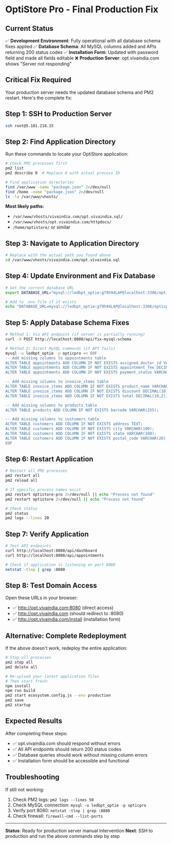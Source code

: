 # OptiStore Pro - Final Production Fix

## Current Status
✅ **Development Environment**: Fully operational with all database schema fixes applied
✅ **Database Schema**: All MySQL columns added and APIs returning 200 status codes
✅ **Installation Form**: Updated with password field and made all fields editable
❌ **Production Server**: opt.vivaindia.com shows "Server not responding"

## Critical Fix Required
Your production server needs the updated database schema and PM2 restart. Here's the complete fix:

## Step 1: SSH to Production Server
```bash
ssh root@5.181.218.15
```

## Step 2: Find Application Directory
Run these commands to locate your OptiStore application:

```bash
# Check PM2 processes first
pm2 list
pm2 describe 0  # Replace 0 with actual process ID

# Find application directories
find /var/www -name "package.json" 2>/dev/null
find /home -name "package.json" 2>/dev/null
ls -la /var/www/vhosts/
```

**Most likely paths:**
- `/var/www/vhosts/vivaindia.com/opt.vivaindia.sql/`
- `/var/www/vhosts/opt.vivaindia.com/httpdocs/`
- `/home/optistore/` or similar

## Step 3: Navigate to Application Directory
```bash
# Replace with the actual path you found above
cd /var/www/vhosts/vivaindia.com/opt.vivaindia.sql
```

## Step 4: Update Environment and Fix Database
```bash
# Set the correct database URL
export DATABASE_URL="mysql://ledbpt_optie:g79h94LAP@localhost:3306/opticpro"

# Add to .env file if it exists
echo "DATABASE_URL=mysql://ledbpt_optie:g79h94LAP@localhost:3306/opticpro" >> .env
```

## Step 5: Apply Database Schema Fixes
```bash
# Method 1: Via API endpoint (if server is partially running)
curl -X POST http://localhost:8080/api/fix-mysql-schema

# Method 2: Direct MySQL commands (if API fails)
mysql -u ledbpt_optie -p opticpro << EOF
-- Add missing columns to appointments table
ALTER TABLE appointments ADD COLUMN IF NOT EXISTS assigned_doctor_id VARCHAR(36);
ALTER TABLE appointments ADD COLUMN IF NOT EXISTS appointment_fee DECIMAL(10,2);
ALTER TABLE appointments ADD COLUMN IF NOT EXISTS payment_status VARCHAR(50);

-- Add missing columns to invoice_items table  
ALTER TABLE invoice_items ADD COLUMN IF NOT EXISTS product_name VARCHAR(255);
ALTER TABLE invoice_items ADD COLUMN IF NOT EXISTS discount DECIMAL(10,2);
ALTER TABLE invoice_items ADD COLUMN IF NOT EXISTS total DECIMAL(10,2);

-- Add missing columns to products table
ALTER TABLE products ADD COLUMN IF NOT EXISTS barcode VARCHAR(255);

-- Add missing columns to customers table
ALTER TABLE customers ADD COLUMN IF NOT EXISTS address TEXT;
ALTER TABLE customers ADD COLUMN IF NOT EXISTS city VARCHAR(100);
ALTER TABLE customers ADD COLUMN IF NOT EXISTS state VARCHAR(100);
ALTER TABLE customers ADD COLUMN IF NOT EXISTS postal_code VARCHAR(20);
EOF
```

## Step 6: Restart Application
```bash
# Restart all PM2 processes
pm2 restart all
pm2 reload all

# If specific process names exist
pm2 restart optistore-pro 2>/dev/null || echo "Process not found"
pm2 restart optistore 2>/dev/null || echo "Process not found"

# Check status
pm2 status
pm2 logs --lines 20
```

## Step 7: Verify Application
```bash
# Test API endpoints
curl http://localhost:8080/api/dashboard
curl http://localhost:8080/api/appointments

# Check if application is listening on port 8080
netstat -tlnp | grep :8080
```

## Step 8: Test Domain Access
Open these URLs in your browser:
- ✅ http://opt.vivaindia.com:8080 (direct access)
- ✅ http://opt.vivaindia.com (should redirect to :8080)
- ✅ http://opt.vivaindia.com/install (installation form)

## Alternative: Complete Redeployment
If the above doesn't work, redeploy the entire application:

```bash
# Stop all processes
pm2 stop all
pm2 delete all

# Re-upload your latest application files
# Then start fresh:
npm install
npm run build
pm2 start ecosystem.config.js --env production
pm2 save
pm2 startup
```

## Expected Results
After completing these steps:
- ✅ opt.vivaindia.com should respond without errors
- ✅ All API endpoints should return 200 status codes
- ✅ Database queries should work without missing column errors
- ✅ Installation form should be accessible and functional

## Troubleshooting
If still not working:
1. Check PM2 logs: `pm2 logs --lines 50`
2. Check MySQL connection: `mysql -u ledbpt_optie -p opticpro`
3. Verify port 8080: `netstat -tlnp | grep :8080`
4. Check firewall: `firewall-cmd --list-ports`

---
**Status**: Ready for production server manual intervention
**Next**: SSH to production and run the above commands step by step